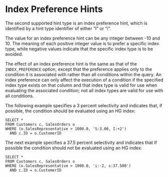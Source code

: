 <!-- loioa50458be84f210159944e6fadb90409c -->

# Index Preference Hints

The second supported hint type is an index preference hint, which is identified by a hint type identifier of either “I” or “i”.

The value for an index preference hint can be any integer between -10 and 10. The meaning of each positive integer value is to prefer a specific index type, while negative values indicate that the specific index type is to be avoided.

The effect of an index preference hint is the same as that of the `INDEX_PREFERENCE` option, except that the preference applies only to the condition it is associated with rather than all conditions within the query. An index preference can only affect the execution of a condition if the specified index type exists on that column and that index type is valid for use when evaluating the associated condition; not all index types are valid for use with all conditions.



The following example specifies a 3 percent selectivity and indicates that, if possible, the condition should be evaluated using an HG index:

```
SELECT *
FROM Customers c, SalesOrders o
WHERE (o.SalesRepresentative > 1000.0, 'S:3.00, I:+2')
  AND c.ID = o.CustomerID
```



The next example specifies a 37.5 percent selectivity and indicates that if possible the condition should not be evaluated using an HG index:

```
SELECT *
FROM Customers c, SalesOrders o
WHERE (o.SalesRepresentative > 1000.0, 'i:-2, s:37.500')
  AND c.ID = o.CustomerID
```

